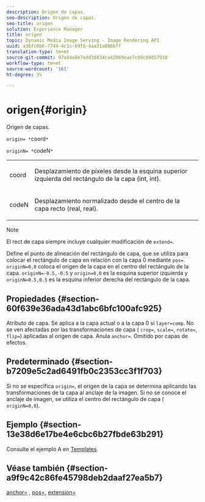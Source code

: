 ```yaml
---
description: Origen de capas.
seo-description: Origen de capas.
seo-title: origen
solution: Experience Manager
title: origen
topic: Dynamic Media Image Serving - Image Rendering API
uuid: a36fc0b6-7744-4c1c-b9f8-4aa31a886bff
translation-type: tm+mt
source-git-commit: 97a84e8e7edd3d834ca42069eae7c09c00d57938
workflow-type: tm+mt
source-wordcount: '161'
ht-degree: 3%

---
```



# origen{#origin}

Origen de capas.

`origin= *`coord`*`

`originN= *`codeN`*`

<table id="simpletable_A270FD92B1E841FE81F5AB300351FE01"> 
 <tr class="strow"> 
  <td class="stentry"> <p><span class="varname"> coord</span> </p></td> 
  <td class="stentry"> <p>Desplazamiento de píxeles desde la esquina superior izquierda del rectángulo de la capa (int, int). </p></td> 
 </tr> 
 <tr class="strow"> 
  <td class="stentry"> <p><span class="varname"> codeN</span> </p></td> 
  <td class="stentry"> <p>Desplazamiento normalizado desde el centro de la capa recto (real, real). </p></td> 
 </tr> 
</table>

>[!NOTE]
>
>El rect de capa siempre incluye cualquier modificación de `extend=`.

Define el punto de alineación del rectángulo de capa, que se utiliza para colocar el rectángulo de capa en relación con la capa 0 mediante `pos=`. `originN=0,0` coloca el origen de la capa en el centro del rectángulo de la capa. `originN=-0.5,-0.5` y  `origin=0,0` es la esquina superior izquierda y  `originN=0.5,0.5` es la esquina inferior derecha del rectángulo de la capa.

## Propiedades {#section-60f639e36ada43d1abc6bfc100afc925}

Atributo de capa. Se aplica a la capa actual o a la capa 0 si `layer=comp`. No se ven afectadas por las transformaciones de capa ( `crop=`, `scale=`, `rotate=`, `flip=`) aplicadas al origen de capa. Anula `anchor=`. Omitido por capas de efectos.

## Predeterminado {#section-b7209e5c2ad6491fb0c2353cc3f1f703}

Si no se especifica `origin=`, el origen de la capa se determina aplicando las transformaciones de la capa al anclaje de la imagen. Si no se conoce el anclaje de imagen, se utiliza el centro del rectángulo de capa ( `originN=0,0`).

## Ejemplo {#section-13e38d6e17be4e6cbc6b27fbde63b291}

Consulte el ejemplo A en [Templates](../../../../../is-api/http-ref/image-serving-api-ref/c-http-protocol-reference/c-templates/c-templates.md#concept-3cd2d2adae0e41b2979b9640244d4d3e).

## Véase también {#section-a9f9c42c86fe45798deb2daaf27ea5b7}

[anchor=](../../../../../is-api/http-ref/image-serving-api-ref/c-http-protocol-reference/c-command-reference/r-anchor.md#reference-6661e548ab284b82828d8d94c8ddeb7c) ,  [pos=](../../../../../is-api/http-ref/image-serving-api-ref/c-http-protocol-reference/c-command-reference/r-pos.md#reference-65de948f4b404f1182b22119ca332143),  [extension=](../../../../../is-api/http-ref/image-serving-api-ref/c-http-protocol-reference/c-command-reference/r-extend.md#reference-7e9156beb285459d830e2d56782a74ac)
